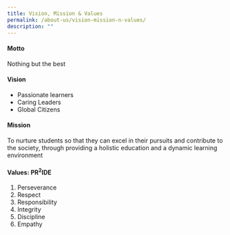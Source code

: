 ```yaml
---
title: Vision, Mission & Values
permalink: /about-us/vision-mission-n-values/
description: ""
---
```

#### Motto

Nothing but the best  

  

#### Vision

*   Passionate learners
*   Caring Leaders
*   Global Citizens

  

#### Mission

To nurture students so that they can excel in their pursuits and contribute to the society, through providing a holistic education and a dynamic learning environment

  

<h4>Values: PR<sup>2</sup>IDE</h4>

1.  Perseverance
2.  Respect
3.  Responsibility
4.  Integrity
5.  Discipline
6.  Empathy